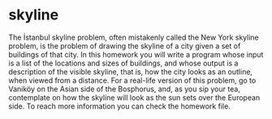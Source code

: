 # skyline
The İstanbul skyline problem, often mistakenly called the New York skyline problem, is the problem of drawing the skyline of a city given a set of buildings of that city. In this homework you will write a program whose input is a list of the locations and sizes of buildings, and whose output is a description of the visible skyline, that is, how the city looks as an outline, when viewed from a distance.   For a real-life version of this problem, go to Vaniköy on the Asian side of the Bosphorus, and, as you sip your tea, contemplate on how the skyline will look as the sun sets over the European side. To reach more information you can check the homework file.
